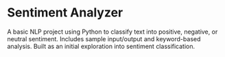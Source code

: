 # Sentiment Analyzer
A basic NLP project using Python to classify text into positive, negative, or neutral sentiment. Includes sample input/output and keyword-based analysis. Built as an initial exploration into sentiment classification.
